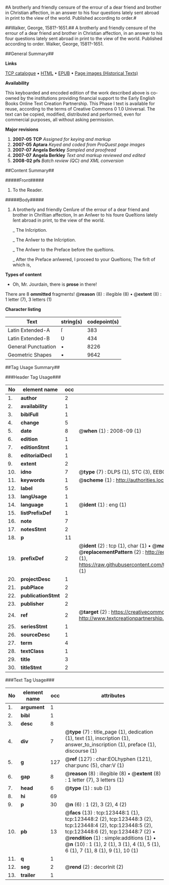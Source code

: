 #A brotherly and friendly censure of the errour of a dear friend and brother in Christian affection, in an answer to his four questions lately sent abroad in print to the view of the world. Published according to order.#

##Walker, George, 1581?-1651.##
A brotherly and friendly censure of the errour of a dear friend and brother in Christian affection, in an answer to his four questions lately sent abroad in print to the view of the world. Published according to order.
Walker, George, 1581?-1651.

##General Summary##

**Links**

[TCP catalogue](http://www.ota.ox.ac.uk/tcp/)  • 
[HTML](http://tei.it.ox.ac.uk/tcp/Texts-HTML/free/A96/A96917.html)  • 
[EPUB](http://tei.it.ox.ac.uk/tcp/Texts-EPUB/free/A96/A96917.epub) • 
[Page images (Historical Texts)](https://data.historicaltexts.jisc.ac.uk/view?pubId=eebo-99871050e&pageId=eebo-99871050e-123448-1)

**Availability**

This keyboarded and encoded edition of the
	       work described above is co-owned by the institutions
	       providing financial support to the Early English Books
	       Online Text Creation Partnership. This Phase I text is
	       available for reuse, according to the terms of Creative
	       Commons 0 1.0 Universal. The text can be copied,
	       modified, distributed and performed, even for
	       commercial purposes, all without asking permission.

**Major revisions**

1. __2007-05__ __TCP__ *Assigned for keying and markup*
1. __2007-05__ __Aptara__ *Keyed and coded from ProQuest page images*
1. __2007-07__ __Angela Berkley__ *Sampled and proofread*
1. __2007-07__ __Angela Berkley__ *Text and markup reviewed and edited*
1. __2008-02__ __pfs__ *Batch review (QC) and XML conversion*

##Content Summary##

#####Front#####

1. To the Reader.

#####Body#####

1. A brotherly and friendly Cenſure of the errour of a
dear friend and brother in Chriſtian affection, In an Anſwer
to his foure Queſtions lately ſent abroad
in print, to the view of the world.

    _ The Inſcription.

    _ The Anſwer to the Inſcription.

    _ The Anſwer to the Preface before the queſtions.

    _ 
After the Preface anſwered, I proceed to your Queſtions; The firſt of
which is,

**Types of content**

  * Oh, Mr. Jourdain, there is **prose** in there!

There are 8 **ommitted** fragments! 
 @__reason__ (8) : illegible (8)  •  @__extent__ (8) : 1 letter (7), 3 letters (1)

**Character listing**


|Text|string(s)|codepoint(s)|
|---|---|---|
|Latin Extended-A|ſ|383|
|Latin Extended-B|Ʋ|434|
|General Punctuation|•|8226|
|Geometric Shapes|▪|9642|

##Tag Usage Summary##

###Header Tag Usage###

|No|element name|occ|attributes|
|---|---|---|---|
|1.|__author__|2||
|2.|__availability__|1||
|3.|__biblFull__|1||
|4.|__change__|5||
|5.|__date__|8| @__when__ (1) : 2008-09 (1)|
|6.|__edition__|1||
|7.|__editionStmt__|1||
|8.|__editorialDecl__|1||
|9.|__extent__|2||
|10.|__idno__|7| @__type__ (7) : DLPS (1), STC (3), EEBO-CITATION (1), PROQUEST (1), VID (1)|
|11.|__keywords__|1| @__scheme__ (1) : http://authorities.loc.gov/ (1)|
|12.|__label__|5||
|13.|__langUsage__|1||
|14.|__language__|1| @__ident__ (1) : eng (1)|
|15.|__listPrefixDef__|1||
|16.|__note__|7||
|17.|__notesStmt__|2||
|18.|__p__|11||
|19.|__prefixDef__|2| @__ident__ (2) : tcp (1), char (1)  •  @__matchPattern__ (2) : ([0-9\-]+):([0-9IVX]+) (1), (.+) (1)  •  @__replacementPattern__ (2) : http://eebo.chadwyck.com/downloadtiff?vid=$1&page=$2 (1), https://raw.githubusercontent.com/textcreationpartnership/Texts/master/tcpchars.xml#$1 (1)|
|20.|__projectDesc__|1||
|21.|__pubPlace__|2||
|22.|__publicationStmt__|2||
|23.|__publisher__|2||
|24.|__ref__|2| @__target__ (2) : https://creativecommons.org/publicdomain/zero/1.0/ (1), http://www.textcreationpartnership.org/docs/. (1)|
|25.|__seriesStmt__|1||
|26.|__sourceDesc__|1||
|27.|__term__|4||
|28.|__textClass__|1||
|29.|__title__|3||
|30.|__titleStmt__|2||


###Text Tag Usage###

|No|element name|occ|attributes|
|---|---|---|---|
|1.|__argument__|1||
|2.|__bibl__|1||
|3.|__desc__|8||
|4.|__div__|7| @__type__ (7) : title_page (1), dedication (1), text (1), inscription (1), answer_to_inscription (1), preface (1), discourse (1)|
|5.|__g__|127| @__ref__ (127) : char:EOLhyphen (121), char:punc (5), char:V (1)|
|6.|__gap__|8| @__reason__ (8) : illegible (8)  •  @__extent__ (8) : 1 letter (7), 3 letters (1)|
|7.|__head__|6| @__type__ (1) : sub (1)|
|8.|__hi__|69||
|9.|__p__|30| @__n__ (6) : 1 (2), 3 (2), 4 (2)|
|10.|__pb__|13| @__facs__ (13) : tcp:123448:1 (1), tcp:123448:2 (2), tcp:123448:3 (2), tcp:123448:4 (2), tcp:123448:5 (2), tcp:123448:6 (2), tcp:123448:7 (2)  •  @__rendition__ (1) : simple:additions (1)  •  @__n__ (10) : 1 (1), 2 (1), 3 (1), 4 (1), 5 (1), 6 (1), 7 (1), 8 (1), 9 (1), 10 (1)|
|11.|__q__|1||
|12.|__seg__|2| @__rend__ (2) : decorInit (2)|
|13.|__trailer__|1||
